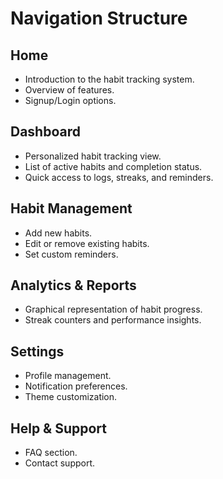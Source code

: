 # Navigation Structure

## Home
- Introduction to the habit tracking system.
- Overview of features.
- Signup/Login options.

## Dashboard
- Personalized habit tracking view.
- List of active habits and completion status.
- Quick access to logs, streaks, and reminders.

## Habit Management
- Add new habits.
- Edit or remove existing habits.
- Set custom reminders.

## Analytics & Reports
- Graphical representation of habit progress.
- Streak counters and performance insights.

## Settings
- Profile management.
- Notification preferences.
- Theme customization.

## Help & Support
- FAQ section.
- Contact support.

